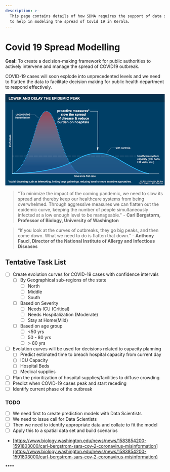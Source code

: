 ```yaml
---
description: >-
  This page contains details of how SDMA requires the support of data scientists
  to help in modeling the spread of Covid 19 in Kerala.
---
```


# Covid 19 Spread Modelling

**Goal:** To create a decision-making framework for public authorities to actively intervene and manage the spread of COVID19 outbreak.

COVID-19 cases will soon explode into unprecedented levels and we need to fltatten the       data to facilitate decision making for public health department to respond effectively.

![Source: Carl Bergstrom, UW &amp; Esther Kim](.gitbook/assets/modelling_strategy.png)

> "To minimize the impact of the coming pandemic, we need to slow its spread and thereby keep our healthcare systems from being overwhelmed. Through aggressive measures we can flatten out the epidemic curve, keeping the number of people simultaneously infected at a low enough level to be manageable." - **Carl Bergstorm, Professor of Biology, University of Washington**

> “If you look at the curves of outbreaks, they go big peaks, and then come down. What we need to do is flatten that down.” - **Anthony Fauci, Director of the National Institute of Allergy and Infectious Diseases**

## Tentative Task List

* [ ] Create evolution curves for COVID-19 cases with confidence intervals
  * [ ] By Geographical sub-regions of the state
    * [ ] North
    * [ ] Middle
    * [ ] South
  * [ ] Based on Severity 
    * [ ] Needs ICU \(Critical\)
    * [ ] Needs Hospitalization \(Moderate\)
    * [ ] Stay at Home\(Mild\)
  * [ ] Based on age group
    * [ ] &lt;50 yrs
    * [ ] 50 - 80 yrs
    * [ ]  &gt; 80 yrs
* [ ] Evolution curves  will be used for decisions related to capacity planning
  * [ ] Predict estimated time to breach hospital capacity from current day
  * [ ] ICU Capacity
  * [ ] Hospital Beds
  * [ ] Medical supplies
* [ ] Plan the prioritization of hospital supplies/facilities to diffuse crowding
* [ ] Predict when COVID-19 cases peak and start receding
* [ ] Identify current phase of the outbreak

### TODO

* [ ] We need first to create prediction models with Data Scientists
* [ ] We need to issue call for Data Scientists
* [ ] Then we need to identify appropriate data and collate to fit the model
* [ ] Apply this to a spatial data set and build scenarios
* [https://www.biology.washington.edu/news/news/1583854200-1591803000/carl-bergstrom-sars-cov-2-coronavirus-misinformation](https://www.biology.washington.edu/news/news/1583854200-1591803000/carl-bergstrom-sars-cov-2-coronavirus-misinformation)

\*\*\*\*



